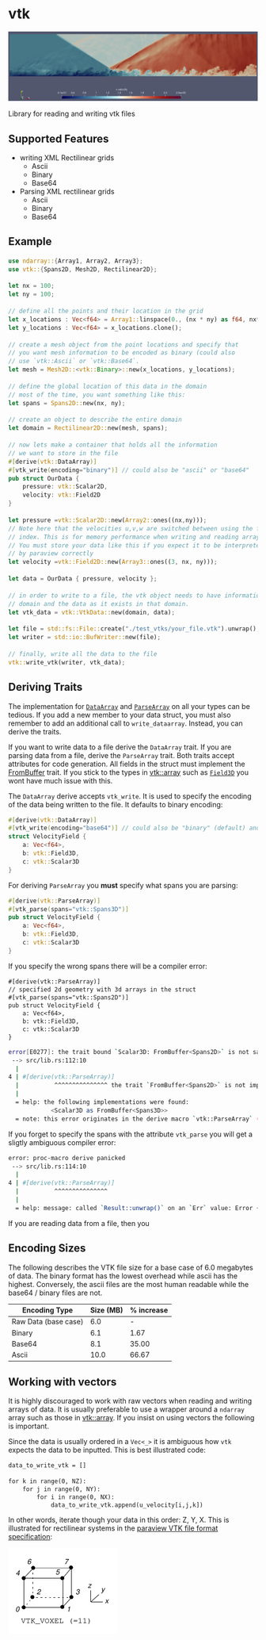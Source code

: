 # vtk

![](./static/header.png)

 Library for reading and writing vtk files

## Supported Features

* writing XML Rectilinear grids
	* Ascii
	* Binary
	* Base64
* Parsing XML rectilinear grids 
	* Ascii
	* Binary
	* Base64

## Example

```rust
use ndarray::{Array1, Array2, Array3};
use vtk::{Spans2D, Mesh2D, Rectilinear2D};

let nx = 100;
let ny = 100;

// define all the points and their location in the grid
let x_locations : Vec<f64> = Array1::linspace(0., (nx * ny) as f64, nx*ny).to_vec();
let y_locations : Vec<f64> = x_locations.clone();

// create a mesh object from the point locations and specify that 
// you want mesh information to be encoded as binary (could also 
// use `vtk::Ascii` or `vtk::Base64`.
let mesh = Mesh2D::<vtk::Binary>::new(x_locations, y_locations);

// define the global location of this data in the domain
// most of the time, you want something like this:
let spans = Spans2D::new(nx, ny);

// create an object to describe the entire domain
let domain = Rectilinear2D::new(mesh, spans);

// now lets make a container that holds all the information 
// we want to store in the file
#[derive(vtk::DataArray)]
#[vtk_write(encoding="binary")] // could also be "ascii" or "base64"
pub struct OurData {
    pressure: vtk::Scalar2D,
    velocity: vtk::Field2D
}

let pressure =vtk::Scalar2D::new(Array2::ones((nx,ny)));
// Note here that the velocities u,v,w are switched between using the first 
// index. This is for memory performance when writing and reading arrays. 
// You must store your data like this if you expect it to be interpreted 
// by paraview correctly
let velocity =vtk::Field2D::new(Array3::ones((3, nx, ny)));

let data = OurData { pressure, velocity };

// in order to write to a file, the vtk object needs to have information on the 
// domain and the data as it exists in that domain.
let vtk_data = vtk::VtkData::new(domain, data);

let file = std::fs::File::create("./test_vtks/your_file.vtk").unwrap();
let writer = std::io::BufWriter::new(file);

// finally, write all the data to the file
vtk::write_vtk(writer, vtk_data);
```

## Deriving Traits
The implementation for [`DataArray`](crate::DataArray) and [`ParseArray`](crate::ParseArray) 
on all your types can be tedious. If you add a new member to your data struct,
you must also remember to add an additional call to `write_dataarray`.  Instead, you can derive 
the traits.

If you want to write data to a file derive the `DataArray` trait. If you are parsing
data from a file, derive the `ParseArray` trait. Both traits accept attributes for
code generation. All fields in the struct must implement the [FromBuffer](FromBuffer) trait.
If you stick to the types in [vtk::array](crate::array) such as [`Field3D`](Field3D) you wont have
much issue with this.

The `DataArray` derive accepts `vtk_write`. It is used to specify the encoding of
the data being written to the file. It defaults to binary encoding:

```rust
#[derive(vtk::DataArray)]
#[vtk_write(encoding="base64")] // could also be "binary" (default) and "ascii"
struct VelocityField {
    a: Vec<f64>,
    b: vtk::Field3D,
    c: vtk::Scalar3D
}
```

For deriving `ParseArray` you **must** specify what spans you are parsing:

```rust
#[derive(vtk::ParseArray)]
#[vtk_parse(spans="vtk::Spans3D")]
pub struct VelocityField {
    a: Vec<f64>,
    b: vtk::Field3D,
    c: vtk::Scalar3D
}
```

If you specify the wrong spans there will be a compiler error:

```rust,ignore
#[derive(vtk::ParseArray)]
// specified 2d geometry with 3d arrays in the struct
#[vtk_parse(spans="vtk::Spans2D")]
pub struct VelocityField {
    a: Vec<f64>,
    b: vtk::Field3D,
    c: vtk::Scalar3D
}
```

```bash
error[E0277]: the trait bound `Scalar3D: FromBuffer<Spans2D>` is not satisfied
 --> src/lib.rs:112:10
  |
4 | #[derive(vtk::ParseArray)]
  |          ^^^^^^^^^^^^^^^ the trait `FromBuffer<Spans2D>` is not implemented for `Scalar3D`
  |
  = help: the following implementations were found:
            <Scalar3D as FromBuffer<Spans3D>>
  = note: this error originates in the derive macro `vtk::ParseArray` (in Nightly builds, run with -Z macro-backtrace for more info)
```

If you forget to specify the spans with the attribute `vtk_parse` you will get a sligtly ambiguous compiler error:

```bash
error: proc-macro derive panicked
 --> src/lib.rs:114:10
  |
4 | #[derive(vtk::ParseArray)]
  |          ^^^^^^^^^^^^^^^
  |
  = help: message: called `Result::unwrap()` on an `Err` value: Error { kind: MissingField("spans"), locations: [], span: None }
```


If you are reading data from a file, then you 

## Encoding Sizes

The following describes the VTK file size for a base case of 6.0 megabytes of data. The binary
format has the lowest overhead while ascii has the highest. Conversely, the ascii files
are the most human readable while the base64 / binary files are not.

| Encoding Type        | Size (MB) | % increase |
|----------------------|-----------|------------|
| Raw Data (base case) | 6.0       | -          |
| Binary               | 6.1       | 1.67       |
| Base64               | 8.1       | 35.00      |
| Ascii                | 10.0      | 66.67      |

## Working with vectors

It is highly discouraged to work with raw vectors when reading and writing arrays of data. It is
usually preferable to use a wrapper around a `ndarray` array such as those in
[vtk::array](crate::array). If you insist on using vectors the following is important.

Since the data is usually ordered in a `Vec<_>` it is ambiguous how `vtk` expects the data to be inputted. This is 
best illustrated code:

```python,ignore
data_to_write_vtk = []

for k in range(0, NZ):
    for j in range(0, NY):
        for i in range(0, NX):
            data_to_write_vtk.append(u_velocity[i,j,k])
```

In other words, iterate though your data in this order: Z, Y, X. This is illustrated for rectilinear systems
in the [paraview VTK file format specification](https://kitware.github.io/vtk-examples/site/VTKFileFormats/):

![](./static/data_ordering.png)
